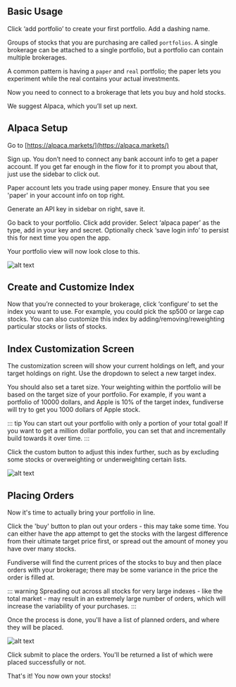 
## Basic Usage

Click ‘add portfolio’ to create your first portfolio. Add a dashing name.

Groups of stocks that you are purchasing are called `portfolios`. A single brokerage
can be attached to a single portfolio, but a portfolio can contain multiple brokerages.

A common pattern is having a `paper` and `real` portfolio; the paper lets you experiment
while the real contains your actual investments.

Now you need to connect to a brokerage that lets you buy and hold stocks.

We suggest Alpaca, which you’ll set up next.


## Alpaca Setup
Go to [https://alpaca.markets/](https://alpaca.markets/)

Sign up. You don’t need to connect any bank account info to get a paper account. If you get far enough in the flow for it to prompt you about that, just use the sidebar to click out.

Paper account lets you trade using paper money. Ensure that you see 'paper' in your account info on top right.

Generate an API key in sidebar on right, save it.

Go back to your portfolio. Click add provider. Select ‘alpaca paper’ as the type, add in your key and secret. Optionally check ‘save login info’ to persist this for next time you open the app.

Your portfolio view will now look close to this. 

![alt text](/portfolio-view.png "Portfolio View")


## Create and Customize Index

Now that you’re connected to your brokerage, click ‘configure’ to set the index you want to use. For example, you could pick the sp500 or large cap stocks. You can also customize this index by adding/removing/reweighting particular stocks or lists of stocks. 


## Index Customization Screen

The customization screen will show your current holdings on left, and your target holdings on right. Use the dropdown to select a new target index.

You should also set a taret size. Your weighting within the portfolio will be based on the target size of your portfolio. For example, if you want a portfolio of 10000 dollars, and Apple is 10% of the target index, fundiverse will try to get you 1000 dollars of Apple stock.

::: tip
You can start out your portfolio with only a portion of your total goal! If you want to get a million dollar portfolio, you can set that and incrementally build towards it over time.
:::

 Click the custom button to adjust this index further, such as by excluding some stocks or overweighting or underweighting certain lists. 

![alt text](/fundiverse_new.png "Portfolio Customization Screen")

## Placing Orders

Now it's time to actually bring your portfolio in line.

Click the 'buy' button to plan out your orders - this may take some time. You can either have the app attempt to get the stocks with the largest difference from their ultimate target price first, or spread out the amount of money you have over many stocks. 

Fundiverse will find the current prices of the stocks to buy and then place orders with your brokerage; there may be some variance in the price the order is filled at.

::: warning
Spreading out across all stocks for very large indexes - like the total market - may result in an extremely large number of orders, which will increase the variability of your purchases.
:::


Once the process is done, you'll have a list of planned orders, and where they will be placed. 

![alt text](/submit-order.png "Placing an order")

Click submit to place the orders. You'll be returned a list of which were placed successfully or not.

That's it! You now own your stocks! 
